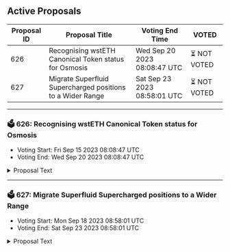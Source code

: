 ## Active Proposals

| Proposal ID | Proposal Title | Voting End Time | VOTED |
|-------------|----------------|-----------------|-------|
| 626 | Recognising wstETH Canonical Token status for Osmosis | Wed Sep 20 2023 08:08:47 UTC | ⏳ NOT VOTED |
| 627 | Migrate Superfluid Supercharged positions to a Wider Range | Sat Sep 23 2023 08:58:01 UTC | ⏳ NOT VOTED |

---

### 🗳 626: Recognising wstETH Canonical Token status for Osmosis
- Voting Start: Fri Sep 15 2023 08:08:47 UTC
- Voting End: Wed Sep 20 2023 08:08:47 UTC

<details>
<summary>Proposal Text</summary>
 
This proposal signals that Osmosis adopts wstETH via Neutron as the canonical version of wstETH. 

## Details 
This proposal signals that wstETH minted via Neutron will be the canonical version of wstETH in use on Osmosis, replacing the current version that arrives as a representative of the token minted on Ethereum via the Axelar bridge. 

wstETH currently exists on Osmosis via Axelar, however the bridging fees for token movements have led to this not being widely adopted within the Cosmos despite the increasing prevalence of Liquid Staked Tokens in the ecosystem. 

wstETH on Neutron is minted as a wrapper contract that will serve as a bridge agnostic anchor for wstETH across the Cosmos. Initially, this will be integrated with Axelar as the provider and may be upgraded into a multibridge solution in the future without changing the denomination. 

For further information on the technical implementation of wstETH on Neutron see this [forum post](https://research.lido.fi/t/lido-on-cosmos-initial-deployment/5338). 

Canonical status sets the following agreement: 

**Default Asset List** – assets will be unprefixed in the app.osmosis.zone default asset list, e.g. wstETH with all other bridges’ assets being bridge1wstETH, bridge2wstETH, etc. Osmosis DAO requests that allied/friendly front-ends do the same, though any front-end is free to make its own decisions. 

**Osmosis Incentives** – the DAO commits to prioritizing the Canonical Bridge assets, incentivizing them earlier and more heavily than the comparable assets of non-canonical bridges. In general, canonical pools should earn substantially more incentives per dollar of liquidity than their counterpart pools–under the base incentives model, not necessarily counting external incentive matching. 

Forum Thread: [https://forum.osmosis.zone/t/recognising-wsteth-canonical-token-status-for-osmosis/299](https://forum.osmosis.zone/t/recognising-wsteth-canonical-token-status-for-osmosis/299)
</details>

---

### 🗳 627: Migrate Superfluid Supercharged positions to a Wider Range
- Voting Start: Mon Sep 18 2023 08:58:01 UTC
- Voting End: Sat Sep 23 2023 08:58:01 UTC

<details>
<summary>Proposal Text</summary>
 
This proposal approves migrating Superfluid positions in Supercharged pools to a wider full range in a future software upgrade. 

Impacted liquidity positions would be adjusted from a minimum spot price of 10^-12 to 10^-30, keeping the number of Supercharged pool types to maintain at one but slightly reducing capital efficiency. 
## Background 
Supercharged Liquidity pools have been live on Osmosis since the [V16 upgrade](https://www.mintscan.io/osmosis/proposals/556). 

Most quote assets have a six decimal accuracy (exponent), as this is typical with tokens minted on Cosmos chains. EVM tokens typically have a decimal accuracy of eighteen. 

This means that the minimum price of the smallest unit of an EVM token is equal to 10^-12 of the quote asset, effectively scaling the asset's spot price down by 10^12. 

The initial implementation of Supercharged pools only supported a minimum spot price of 10^-12 in order to accelerate the launch process. This made any use of pairings with the possibility of the price decreasing under a 1:1 ratio, e.g.MATIC/USDT with a current 0.55:1 ratio, impossible until the technical issues behind storing more extreme comparative spot prices were resolved. 
## Implemented Solution 
The minimum spot price has been able to be reduced. However, this now changes what full range refers to in a Supercharged pool from having a lower bound of 10^-12 to having a lower bound of 10^-30. 

This adjustment in the minimum spot price has introduced two potential approaches: 
* Maintaining two versions of liquidity pools, each with a different minimum spot price (10^-12 for pre-upgrade and 10^-30 for post-upgrade). 
* Implementing an upgrade handler migration of full range positions from the 10^-12 minimum spot price range to the 10^-30 range. 
## Maintenance or Migration 
Maintaining two versions of Supercharged pools will cause an increase in difficulty in future developments. 
* All work on the Osmosis chain code must be duplicated for the two minimum spot prices. 
* All integrations will also have to differentiate which pool type each asset uses, slowing the development of all frontends. 

There are also direct performance losses by calculations having to iterate over two pool types, which may not be directly compared. 

The main impact of migration is that these positions will now occupy a wider range than before. As with Supercharged pools allowing liquidity to be concentrated to increase capital efficiency, this reduction in the concentration of a full range position brings with it a reduction in the capital efficiency of full range positions. 

The worst-case impact of this is calculated to be a 0.01 percent reduction in capital efficiency in the current lowest spot price pool and so can be considered to be negligible. For most pools the impact would be orders of magnitude smaller as they have a higher spot price. 

The migration also carries a risk by directly impacting the chain state and user positions. However, it is the better option for development sustainability. This risk must be mitigated as much as possible. 
## Migration Risk Mitigation 
The migration is proposed to be carried out only on Superfluid positions as only these are required to be full range. 

The previous “full range” pools that are not Superfluid can continue to exist on the previously established range within the new range as a custom position. 

Only Superfluid positions will then be affected by this migration, reducing the number of users and the amount of liquidity affected by the upgrade handler changes and so reducing overall risk. 

The risk to the impacted positions will be minimized through thorough testing on a copy of mainnet state before the upgrade is performed. Most of the code changes necessary for this refactor have been made state-compatible with the original notion of the full range. As a result, they can be backported to the current mainnet binary and be tested more fully against a real node. 

**Forum Thread:** [https://forum.osmosis.zone/t/migrate-superfluid-supercharged-positions-to-a-wider-range/327](https://forum.osmosis.zone/t/migrate-superfluid-supercharged-positions-to-a-wider-range/327)
</details>

